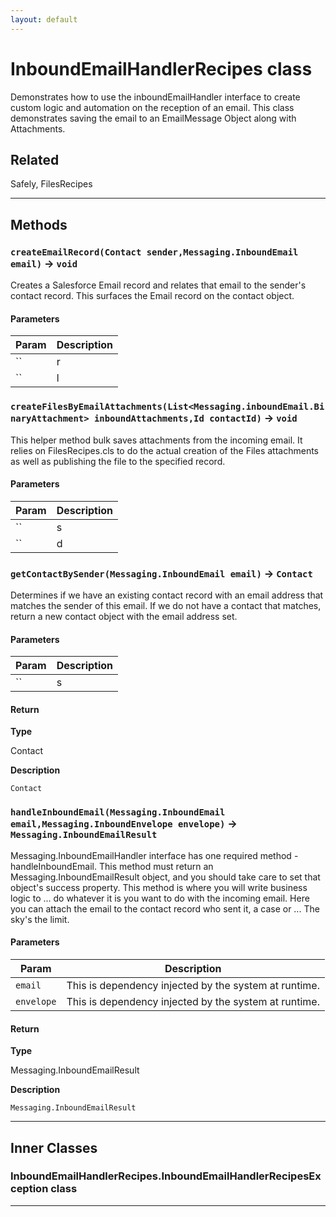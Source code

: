 ```yaml
---
layout: default
---
```

# InboundEmailHandlerRecipes class

Demonstrates how to use the inboundEmailHandler interface to create custom logic and automation on the reception of an email. This class demonstrates saving the email to an EmailMessage Object along with Attachments.

## Related

Safely, FilesRecipes

---
## Methods
### `createEmailRecord(Contact sender,Messaging.InboundEmail email)` → `void`

Creates a Salesforce Email record and relates that email to the sender&apos;s contact record. This surfaces the Email record on the contact object.

#### Parameters
|Param|Description|
|-----|-----------|
|`` | r |
|`` | l |

### `createFilesByEmailAttachments(List<Messaging.inboundEmail.BinaryAttachment> inboundAttachments,Id contactId)` → `void`

This helper method bulk saves attachments from the incoming email. It relies on FilesRecipes.cls to do the actual creation of the Files attachments as well as publishing the file to the specified record.

#### Parameters
|Param|Description|
|-----|-----------|
|`` | s |
|`` | d |

### `getContactBySender(Messaging.InboundEmail email)` → `Contact`

Determines if we have an existing contact record with an email address that matches the sender of this email. If we do not have a contact that matches, return a new contact object with the email address set.

#### Parameters
|Param|Description|
|-----|-----------|
|`` | s |

#### Return

**Type**

Contact

**Description**

`Contact`

### `handleInboundEmail(Messaging.InboundEmail email,Messaging.InboundEnvelope envelope)` → `Messaging.InboundEmailResult`

Messaging.InboundEmailHandler interface has one required method - handleInboundEmail. This method must return an Messaging.InboundEmailResult object, and you should take care to set that object&apos;s success property. This method is where you will write business logic to ... do whatever it is you want to do with the incoming email. Here you can attach the email to the contact record who sent it, a case or ... The sky&apos;s the limit.

#### Parameters
|Param|Description|
|-----|-----------|
|`email` |     This is dependency injected by the system at runtime. |
|`envelope` |  This is dependency injected by the system at runtime. |

#### Return

**Type**

Messaging.InboundEmailResult

**Description**

`Messaging.InboundEmailResult`

---
## Inner Classes

### InboundEmailHandlerRecipes.InboundEmailHandlerRecipesException class
---
